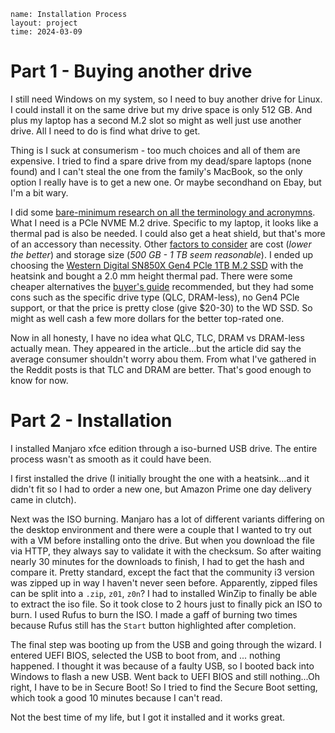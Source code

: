 ```
name: Installation Process
layout: project
time: 2024-03-09
```

# Part 1 - Buying another drive

I still need Windows on my system, so I need to buy another drive for Linux. I
could install it on the same drive but my drive space is only 512 GB. And plus
my laptop has a second M.2 slot so might as well just use another drive. All
I need to do is find what drive to get. 

Thing is I suck at consumerism - too 
much choices and all of them are expensive. I tried to find a spare drive from 
my dead/spare laptops (none found) and I can't steal the one from the family's 
MacBook, so the only option I really have is to get a new one. Or maybe 
secondhand on Ebay, but I'm a bit wary.

I did some [bare-minimum research on all the terminology and acronymns](https://www.crucial.com/articles/about-ssd/m2-with-pcie-or-sata). What I
need is a PCle NVME M.2 drive. Specific to my laptop, it looks like a thermal
pad is also be needed. I could also get a heat shield, but that's more of an
accessory than necessity. Other [factors to consider](https://www.tomshardware.com/reviews/ssd-buying-guide,5602.html) are cost (*lower the better*) and storage size (*500 GB - 1 TB seem reasonable*). I ended up choosing the [Western Digital SN850X Gen4 PCle 1TB M.2 SSD](https://www.amazon.com/gp/product/B0B7CPSN2K/ref=ox_sc_act_title_2?smid=ATVPDKIKX0DER&th=1) with the heatsink and bought a 2.0 mm height thermal pad. There were some cheaper alternatives the [buyer's guide](https://www.tomshardware.com/reviews/best-ssds,3891.html) recommended, but they had some cons such as the specific drive type (QLC, DRAM-less), no Gen4 PCle support, or that the price is pretty close (give $20-30) to the WD SSD. So might as well cash a few more dollars for the better top-rated one.

Now in all honesty, I have no idea what QLC, TLC, DRAM vs DRAM-less actually mean. They appeared in the article...but the article did say the average consumer shouldn't worry abou them. From what I've gathered in the Reddit posts is that TLC and DRAM are better. That's good enough to know for now.

# Part 2 - Installation

I installed Manjaro xfce edition through a iso-burned USB drive. The entire process wasn't as smooth as it could have been. 

I first installed the drive (I initially brought the one with a heatsink...and it didn't fit so I had to order a new one, but Amazon Prime one day delivery came in clutch).  

Next was the ISO burning. Manjaro has a lot of different variants differing on the desktop environment and there were a couple that I wanted to try out with a VM before installing onto the drive. But when you download the file via HTTP, they always say to validate it with the checksum. So after waiting nearly 30 minutes for the downloads to finish, I had to get the hash and compare it. Pretty standard, except the fact that the community i3 version was zipped up in way I haven't never seen before. Apparently, zipped files can be split into a `.zip`, `z01`, `z0n`? I had to installed WinZip to finally be able to extract the iso file. So it took close to 2 hours just to finally pick an ISO to burn. I used Rufus to burn the ISO. I made a gaff of burning two times because Rufus still has the `Start` button highlighted after completion. 

The final step was booting up from the USB and going through the wizard. I entered UEFI BIOS, selected the USB to boot from, and ... nothing happened. I thought it was because of a faulty USB, so I booted back into Windows to flash a new USB. Went back to UEFI BIOS and still nothing...Oh right, I have to be in Secure Boot! So I tried to find the Secure Boot setting, which took a good 10 minutes because I can't read. 

Not the best time of my life, but I got it installed and it works great.
